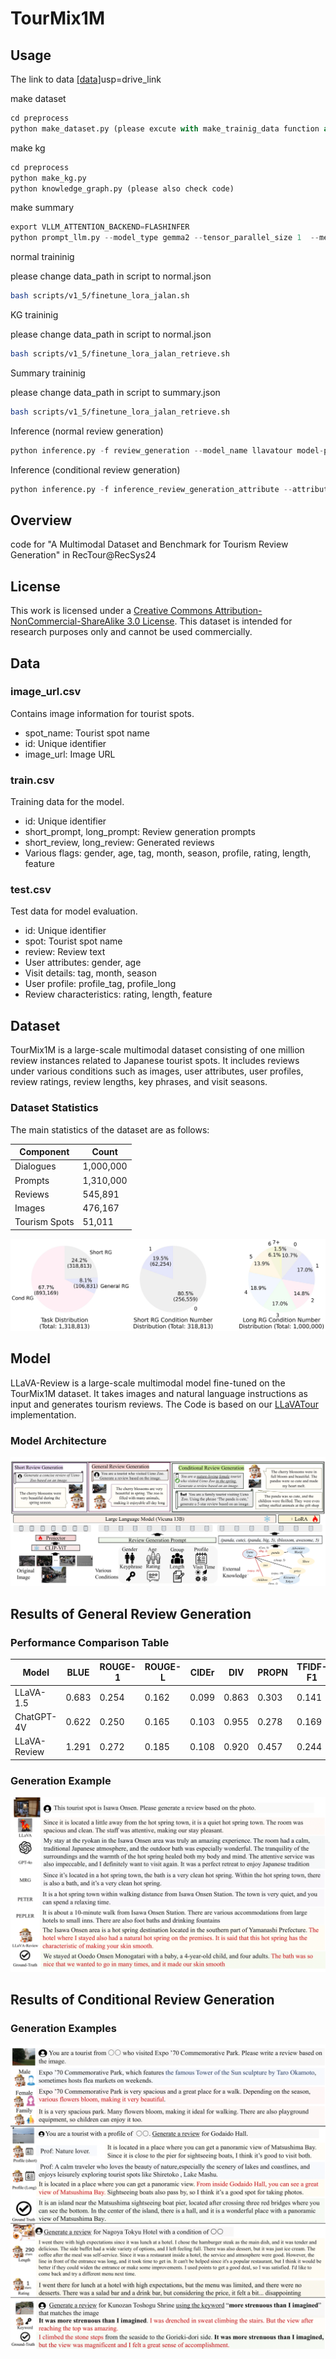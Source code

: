 # TourMix1M
## Usage
The link to data <a href="https://drive.google.com/drive/folders/1meJHE6Y6UsrYid-N-XZGbC2dtSsiMe5Z?" target="_blank">[data]</a>usp=drive_link

make dataset

```python
cd preprocess
python make_dataset.py (please excute with make_trainig_data function and review only mode)
```

make kg
```python
cd preprocess
python make_kg.py
python knowledge_graph.py (please also check code)
```

make summary
```python
export VLLM_ATTENTION_BACKEND=FLASHINFER
python prompt_llm.py --model_type gemma2 --tensor_parallel_size 1  --method summarize_review_diversity_sample --index 0 --partition_num 4 --prompt_type normal (please also check code and execute )
```

normal traininig 

please change data_path in script to normal.json

```bash
bash scripts/v1_5/finetune_lora_jalan.sh
```

KG traininig 

please change data_path in script to normal.json
```bash
bash scripts/v1_5/finetune_lora_jalan_retrieve.sh
```

Summary traininig 

please change data_path in script to summary.json
```bash
bash scripts/v1_5/finetune_lora_jalan_retrieve.sh
```

Inference (normal review generation)
```python
python inference.py -f review_generation --model_name llavatour model-path (learned path) model-base lmsys/vicuna-13b-v1.5
```

Inference (conditional review generation)
```python
python inference.py -f inference_review_generation_attribute --attribute age --model_name llavatour model-path (learned path) model-base lmsys/vicuna-13b-v1.5
```

## Overview
code for "A Multimodal Dataset and Benchmark for Tourism Review Generation" in RecTour@RecSys24

## License

This work is licensed under a [Creative Commons Attribution-NonCommercial-ShareAlike 3.0 License](http://creativecommons.org/licenses/by-nc-sa/3.0/). This dataset is intended for research purposes only and cannot be used commercially.

## Data

### image_url.csv
Contains image information for tourist spots.
* spot_name: Tourist spot name
* id: Unique identifier
* image_url: Image URL

### train.csv
Training data for the model.
* id: Unique identifier
* short_prompt, long_prompt: Review generation prompts
* short_review, long_review: Generated reviews
* Various flags: gender, age, tag, month, season, profile, rating, length, feature

### test.csv
Test data for model evaluation.
* id: Unique identifier
* spot: Tourist spot name
* review: Review text
* User attributes: gender, age
* Visit details: tag, month, season
* User profile: profile_tag, profile_long
* Review characteristics: rating, length, feature
  
## Dataset
TourMix1M is a large-scale multimodal dataset consisting of one million review instances related to Japanese tourist spots. It includes reviews under various conditions such as images, user attributes, user profiles, review ratings, review lengths, key phrases, and visit seasons.

### Dataset Statistics

The main statistics of the dataset are as follows:

| Component | Count |
|-----------|-------|
| Dialogues | 1,000,000 |
| Prompts | 1,310,000 |
| Reviews | 545,891 |
| Images | 476,167 |
| Tourism Spots | 51,011 |

![Dataset Statistics Graph](readme_images/task_pie_wide.png)

## Model

LLaVA-Review is a large-scale multimodal model fine-tuned on the TourMix1M dataset. It takes images and natural language instructions as input and generates tourism reviews. The Code is based on our [LLaVATour](https://github.com/HiromasaYamanishi/LLaVATour) implementation.

### Model Architecture

![LLaVA-Review Model Architecture](readme_images/llavareview_arch.png)

## Results of General Review Generation

### Performance Comparison Table

| Model | BLUE | ROUGE-1 | ROUGE-L | CIDEr | DIV | PROPN | TFIDF-F1 | Senti-F1 | length |
|-------|------|---------|---------|-------|-----|-------|----------|----------|--------|
| LLaVA-1.5 | 0.683 | 0.254 | 0.162 | 0.099 | 0.863 | 0.303 | 0.141 | 0.029 | 133.8 |
| ChatGPT-4V | 0.622 | 0.250 | 0.165 | 0.103 | 0.955 | 0.278 | 0.169 | 0.036 | 70.9 |
| LLaVA-Review | 1.291 | 0.272 | 0.185 | 0.108 | 0.920 | 0.457 | 0.244 | 0.045 | 54.9 |

### Generation Example

![General Review Generation Example](readme_images/general_rg_example.png)

## Results of Conditional Review Generation

### Generation Examples


![User Attribute Conditioning Example](readme_images/cond_rg_examples.png)

